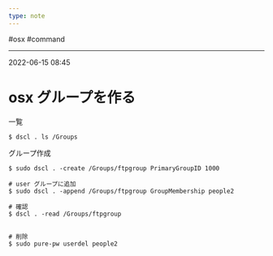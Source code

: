 ```yaml
---
type: note
---
```


#osx #command

---
2022-06-15  08:45

# osx グループを作る

一覧
```shell
$ dscl . ls /Groups
```

グループ作成
```shell
$ sudo dscl . -create /Groups/ftpgroup PrimaryGroupID 1000

# user グループに追加
$ sudo dscl . -append /Groups/ftpgroup GroupMembership people2

# 確認
$ dscl . -read /Groups/ftpgroup


# 削除
$ sudo pure-pw userdel people2
```

